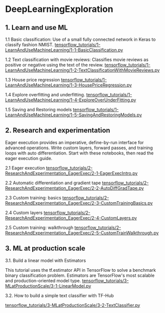 # DeepLearningExploration
## 1. Learn and use ML
1.1 Basic classification: Use of a small fully connected network in Keras to classify fashion NMIST.
[tensorflow_tutorials/1-LearnAndUseMachineLearning/1-1-BasicClassification.py](tensorflow_tutorials/1-LearnAndUseMachineLearning/1-1-BasicClassification.py)

1.2 Text classification with movie reviews: Classifies movie reviews as positive or negative using the text of the review.
[tensorflow_tutorials/1-LearnAndUseMachineLearning/1-2-TextClassificationWithMovieReviews.py](tensorflow_tutorials/1-LearnAndUseMachineLearning/1-2-TextClassificationWithMovieReviews.py)

1.3 House price regression
[tensorflow_tutorials/1-LearnAndUseMachineLearning/1-3-HousePriceRegression.py](tensorflow_tutorials/1-LearnAndUseMachineLearning/1-3-HousePriceRegression.py)

1.4 Explore overfitting and underfitting.
[tensorflow_tutorials/1-LearnAndUseMachineLearning/1-4-ExploreOverUnderFitting.py](tensorflow_tutorials/1-LearnAndUseMachineLearning/1-4-ExploreOverUnderFitting.py)

1.5 Saving and Restoring models
[tensorflow_tutorials/1-LearnAndUseMachineLearning/1-5-SavingAndRestoringModels.py](tensorflow_tutorials/1-LearnAndUseMachineLearning/1-5-SavingAndRestoringModels.py)

## 2. Research and experimentation

Eager execution provides an imperative, define-by-run interface for advanced operations. Write custom layers, forward passes, and training loops with auto differentiation. Start with these notebooks, then read the eager execution guide.

2.1 Eager execution
[tensorflow_tutorials/2-ResearchAndExperimentation_EagerExec/2-1-EagerExecIntro.py](tensorflow_tutorials/2-ResearchAndExperimentation_EagerExec/2-1-EagerExecIntro.py)

2.2 Automatic differentiation and gradient tape
[tensorflow_tutorials/2-ResearchAndExperimentation_EagerExec/2-2-AutoDiffGradTape.py](tensorflow_tutorials/2-ResearchAndExperimentation_EagerExec/2-2-AutoDiffGradTape.py)

2.3 Custom training: basics
[tensorflow_tutorials/2-ResearchAndExperimentation_EagerExec/2-3-CustomTrainingBasics.py](tensorflow_tutorials/2-ResearchAndExperimentation_EagerExec/2-3-CustomTrainingBasics.py)

2.4 Custom layers
[tensorflow_tutorials/2-ResearchAndExperimentation_EagerExec/2-4-CustomLayers.py](tensorflow_tutorials/2-ResearchAndExperimentation_EagerExec/2-4-CustomLayers.py)

2.5 Custom training: walkthrough
[tensorflow_tutorials/2-ResearchAndExperimentation_EagerExec/2-5-CustomTrainWalkthrough.py](tensorflow_tutorials/2-ResearchAndExperimentation_EagerExec/2-5-CustomTrainWalkthrough.py)

## 3. ML at production scale

3.1. Build a linear model with Estimators

This tutorial uses the tf.estimator API in TensorFlow to solve a benchmark binary classification problem. 
Estimators are TensorFlow's most scalable and production-oriented model type.
[tensorflow_tutorials/3-MLatProductionScale/3-1-LinearModel.py](tensorflow_tutorials/3-MLatProductionScale/3-1-LinearModel.py)

3.2. How to build a simple text classifier with TF-Hub 

[tensorflow_tutorials/3-MLatProductionScale/3-2-TextClassifier.py](tensorflow_tutorials/3-MLatProductionScale/3-2-TextClassifier.py)